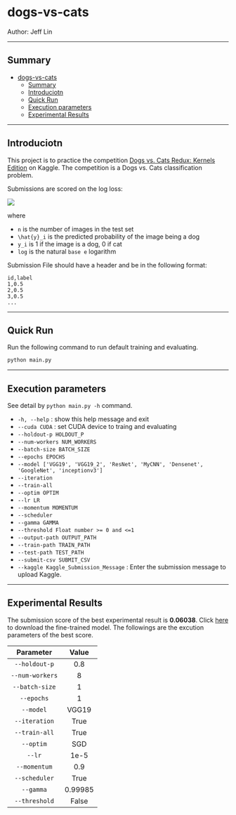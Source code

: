 # dogs-vs-cats

Author: Jeff Lin

---

## Summary

- [dogs-vs-cats](#dogs-vs-cats)
  - [Summary](#summary)
  - [Introduciotn](#introduciotn)
  - [Quick Run](#quick-run)
  - [Execution parameters](#execution-parameters)
  - [Experimental Results](#experimental-results)

---

## Introduciotn

This project is to practice the competition [Dogs vs. Cats Redux: Kernels Edition](#https://www.kaggle.com/c/dogs-vs-cats-redux-kernels-edition) on Kaggle. The competition is a Dogs vs. Cats classification problem.

Submissions are scored on the log loss:

<img src="https://i.imgur.com/D2CI0TM.png" />

where

- `n` is the number of images in the test set
- `\hat{y}_i` is the predicted probability of the image being a dog
- `y_i` is 1 if the image is a dog, 0 if cat
- `log` is the natural `base e` logarithm

Submission File should have a header and be in the following format:

```text
id,label
1,0.5
2,0.5
3,0.5
...

```

---

## Quick Run

Run the following command to run default training and evaluating.

```python
python main.py
```

---

## Execution parameters

See detail by `python main.py -h` command.

- `-h, --help` : show this help message and exit
- `--cuda CUDA` : set CUDA device to traing and evaluating
- `--holdout-p HOLDOUT_P`
- `--num-workers NUM_WORKERS`
- `--batch-size BATCH_SIZE`
- `--epochs EPOCHS`
- `--model ['VGG19', 'VGG19_2', 'ResNet', 'MyCNN', 'Densenet', 'GoogleNet', 'inceptionv3']`
- `--iteration`
- `--train-all`
- `--optim OPTIM`
- `--lr LR`
- `--momentum MOMENTUM`
- `--scheduler`
- `--gamma GAMMA`
- `--threshold Float number >= 0 and <=1`
- `--output-path OUTPUT_PATH`
- `--train-path TRAIN_PATH`
- `--test-path TEST_PATH`
- `--submit-csv SUBMIT_CSV`
- `--kaggle Kaggle_Submission_Message` : Enter the submission message to upload Kaggle.

---

## Experimental Results

The submission score of the best experimental result is **0.06038**. Click [here](#[tmp](https://drive.google.com/file/d/14A-P7tUS1nfKbAs1Z3SvrFCovybxlBE7/view?usp=sharing)) to download the fine-trained model. The followings are the excution parameters of the best score.

|    Parameter    |  Value  |
| :-------------: | :-----: |
|  `--holdout-p`  |   0.8   |
| `--num-workers` |    8    |
| `--batch-size`  |    1    |
|   `--epochs`    |    1    |
|    `--model`    |  VGG19  |
|  `--iteration`  |  True   |
|  `--train-all`  |  True   |
|    `--optim`    |   SGD   |
|     `--lr`      |  1e-5   |
|  `--momentum`   |   0.9   |
|  `--scheduler`  |  True   |
|    `--gamma`    | 0.99985 |
|  `--threshold`  |  False  |
